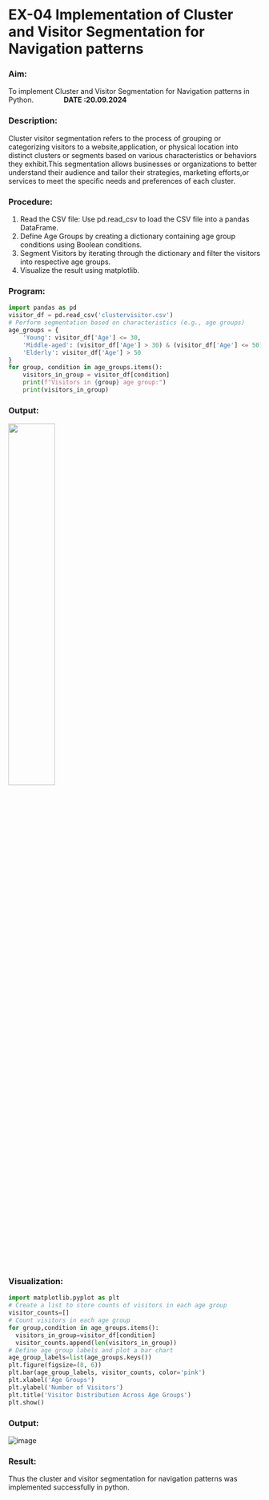# EX-04 Implementation of Cluster and Visitor Segmentation for Navigation patterns 
### Aim: 
To implement Cluster and Visitor Segmentation for Navigation patterns in Python. &emsp;&emsp;&emsp;&emsp;**DATE :20.09.2024**
### Description:
Cluster visitor segmentation refers to the process of grouping or categorizing visitors to a website,application, or physical location into distinct clusters or segments based on various characteristics or behaviors they exhibit.This segmentation allows businesses or organizations to better understand their audience and tailor their strategies, marketing efforts,or services to meet the specific needs and preferences of each cluster.
  
### Procedure:
1) Read the CSV file: Use pd.read_csv to load the CSV file into a pandas DataFrame.
2) Define Age Groups by creating a dictionary containing age group conditions using Boolean conditions.
3) Segment Visitors by iterating through the dictionary and filter the visitors into respective age groups.
4) Visualize the result using matplotlib.
### Program:
```python
import pandas as pd
visitor_df = pd.read_csv('clustervisitor.csv')
# Perform segmentation based on characteristics (e.g., age groups)
age_groups = {
    'Young': visitor_df['Age'] <= 30,
    'Middle-aged': (visitor_df['Age'] > 30) & (visitor_df['Age'] <= 50),
    'Elderly': visitor_df['Age'] > 50
}
for group, condition in age_groups.items():  
    visitors_in_group = visitor_df[condition] 
    print(f"Visitors in {group} age group:")
    print(visitors_in_group)
```
### Output:
<img height=43% src="https://github.com/user-attachments/assets/16c756c0-8e8a-4238-9060-912d51862340">

### Visualization:
```Python
import matplotlib.pyplot as plt
# Create a list to store counts of visitors in each age group
visitor_counts=[]
# Count visitors in each age group
for group,condition in age_groups.items():
  visitors_in_group=visitor_df[condition]
  visitor_counts.append(len(visitors_in_group))   
# Define age group labels and plot a bar chart
age_group_labels=list(age_groups.keys())
plt.figure(figsize=(8, 6))
plt.bar(age_group_labels, visitor_counts, color='pink')
plt.xlabel('Age Groups')
plt.ylabel('Number of Visitors')
plt.title('Visitor Distribution Across Age Groups')
plt.show()
```
### Output:
![image](https://github.com/user-attachments/assets/85a59c1c-1a07-4239-8ac1-9a0993df8e86)
### Result:
Thus the cluster and visitor segmentation for navigation patterns was implemented successfully in python.

